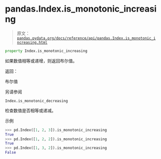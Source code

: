 # pandas.Index.is_monotonic_increasing

> 原文：[`pandas.pydata.org/docs/reference/api/pandas.Index.is_monotonic_increasing.html`](https://pandas.pydata.org/docs/reference/api/pandas.Index.is_monotonic_increasing.html)

```py
property Index.is_monotonic_increasing
```

如果数值相等或递增，则返回布尔值。

返回：

布尔值

另请参阅

`Index.is_monotonic_decreasing`

检查数值是否相等或递减。

示例

```py
>>> pd.Index([1, 2, 3]).is_monotonic_increasing
True
>>> pd.Index([1, 2, 2]).is_monotonic_increasing
True
>>> pd.Index([1, 3, 2]).is_monotonic_increasing
False 
```
